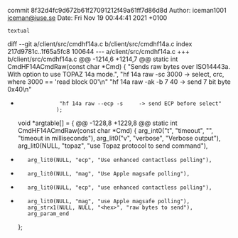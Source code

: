 commit 8f32d4fc9d672b61f27091212f49a61ff7d86d8d
Author: iceman1001 <iceman@iuse.se>
Date:   Fri Nov 19 00:44:41 2021 +0100

    textual

diff --git a/client/src/cmdhf14a.c b/client/src/cmdhf14a.c
index 217d9781c..1f65a5fc8 100644
--- a/client/src/cmdhf14a.c
+++ b/client/src/cmdhf14a.c
@@ -1214,6 +1214,7 @@ static int CmdHF14ACmdRaw(const char *Cmd) {
                   "Sends raw bytes over ISO14443a. With option to use TOPAZ 14a mode.",
                   "hf 14a raw -sc 3000     -> select, crc, where 3000 == 'read block 00'\n"
                   "hf 14a raw -ak -b 7 40  -> send 7 bit byte 0x40\n"
+                  "hf 14a raw --ecp -s     -> send ECP before select"
                  );
 
     void *argtable[] = {
@@ -1228,8 +1229,8 @@ static int CmdHF14ACmdRaw(const char *Cmd) {
         arg_int0("t",  "timeout", "<ms>", "timeout in milliseconds"),
         arg_lit0("v",  "verbose", "Verbose output"),
         arg_lit0(NULL, "topaz", "use Topaz protocol to send command"),
-        arg_lit0(NULL, "ecp", "Use enhanced contactless polling"),
-        arg_lit0(NULL, "mag", "Use Apple magsafe polling"),
+        arg_lit0(NULL, "ecp", "use enhanced contactless polling"),
+        arg_lit0(NULL, "mag", "use Apple magsafe polling"),
         arg_strx1(NULL, NULL, "<hex>", "raw bytes to send"),
         arg_param_end
     };
